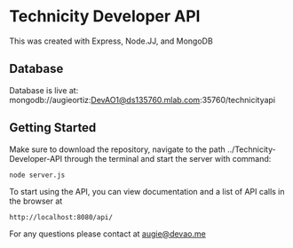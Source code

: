 # Technicity Developer API

This was created with Express, Node.JJ, and MongoDB

## Database

Database is live at: mongodb://augieortiz:DevAO1@ds135760.mlab.com:35760/technicityapi

## Getting Started

Make sure to download the repository, navigate to the path ../Technicity-Developer-API through the terminal and start the server with command:

```
node server.js
```

To start using the API, you can view documentation and a list of API calls in the browser at 

```
http://localhost:8080/api/
```

For any questions please contact at augie@devao.me
